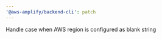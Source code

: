 ```yaml
---
'@aws-amplify/backend-cli': patch
---
```


Handle case when AWS region is configured as blank string
